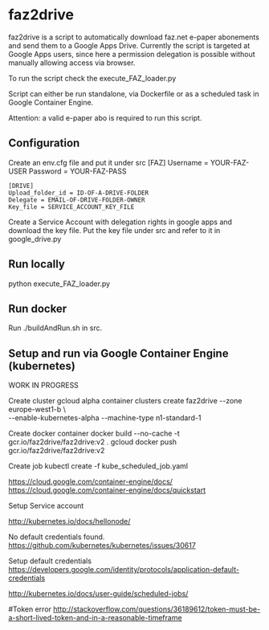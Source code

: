 faz2drive
==========

faz2drive is a script to automatically download faz.net e-paper abonements and send them to a Google Apps Drive.
Currently the script is targeted at Google Apps users, since here a permission delegation is possible
without manually allowing access via browser. 

To run the script check the execute_FAZ_loader.py

Script can either be run standalone, via Dockerfile or as a scheduled task in Google Container Engine.

Attention: a valid e-paper abo is required to run this script. 


## Configuration
Create an env.cfg file and put it under src
    [FAZ]
    Username = YOUR-FAZ-USER
    Password = YOUR-FAZ-PASS

    [DRIVE]
    Upload_folder_id = ID-OF-A-DRIVE-FOLDER
    Delegate = EMAIL-OF-DRIVE-FOLDER-OWNER
    Key_file = SERVICE_ACCOUNT_KEY_FILE

Create a Service Account with delegation rights in google apps and download the key file.
Put the key file under src and refer to it in google_drive.py

## Run locally
python execute_FAZ_loader.py

## Run docker
Run ./buildAndRun.sh in src.

## Setup and run via Google Container Engine (kubernetes)

WORK IN PROGRESS

Create cluster
gcloud alpha container clusters create faz2drive --zone europe-west1-b \                
  --enable-kubernetes-alpha --machine-type n1-standard-1

Create docker container
docker build --no-cache -t gcr.io/faz2drive/faz2drive:v2 .
gcloud docker push gcr.io/faz2drive/faz2drive:v2

Create job
kubectl create -f kube_scheduled_job.yaml

https://cloud.google.com/container-engine/docs/
https://cloud.google.com/container-engine/docs/quickstart

Setup Service account

http://kubernetes.io/docs/hellonode/

No default credentials found.
https://github.com/kubernetes/kubernetes/issues/30617

Setup default credentials
https://developers.google.com/identity/protocols/application-default-credentials

http://kubernetes.io/docs/user-guide/scheduled-jobs/



#Token error
http://stackoverflow.com/questions/36189612/token-must-be-a-short-lived-token-and-in-a-reasonable-timeframe




